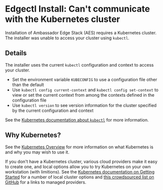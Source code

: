 # Edgectl Install: Can't communicate with the Kubernetes cluster

Installation of Ambassador Edge Stack (AES) requires a Kubernetes cluster. The installer was unable to access your cluster using `kubectl`.

## Details

The installer uses the current `kubectl` configuration and context to access your cluster.

* Set the environment variable `KUBECONFIG` to use a configuration file other than the default
* Use `kubectl config current-context` and `kubectl config set-context` to view or set the current context from among the contexts defined in the configuration file
* Use `kubectl version` to see version information for the cluster specified by the current configuration and context

See the [Kubernetes documentation about `kubectl`](https://kubernetes.io/docs/reference/kubectl/overview/) for more information.

## Why Kubernetes?

See the [Kubernetes Overview](https://kubernetes.io/docs/concepts/overview/what-is-kubernetes/) for more information on what Kubernetes is and why you may wish to use it.

If you don't have a Kubernetes cluster, various cloud providers make it easy to create one, and local options allow you to try Kubernetes on your own workstation (with limitions). See the [Kubernetes documentation on Getting Started](https://kubernetes.io/docs/setup/) for a number of local cluster options and [this crowdsourced list on GitHub](https://github.com/ramitsurana/awesome-kubernetes#publicprivate-cloud) for a links to managed providers.
